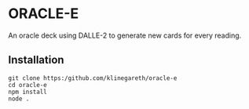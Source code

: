 # ORACLE-E

An oracle deck using DALLE-2 to generate new cards for every reading.

## Installation
```
git clone https:/github.com/klinegareth/oracle-e
cd oracle-e
npm install
node .
```
